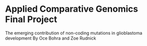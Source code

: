 # Applied Comparative Genomics Final Project

The emerging contribution of non-coding mutations in glioblastoma development
By Oce Bohra and Zoe Rudnick
